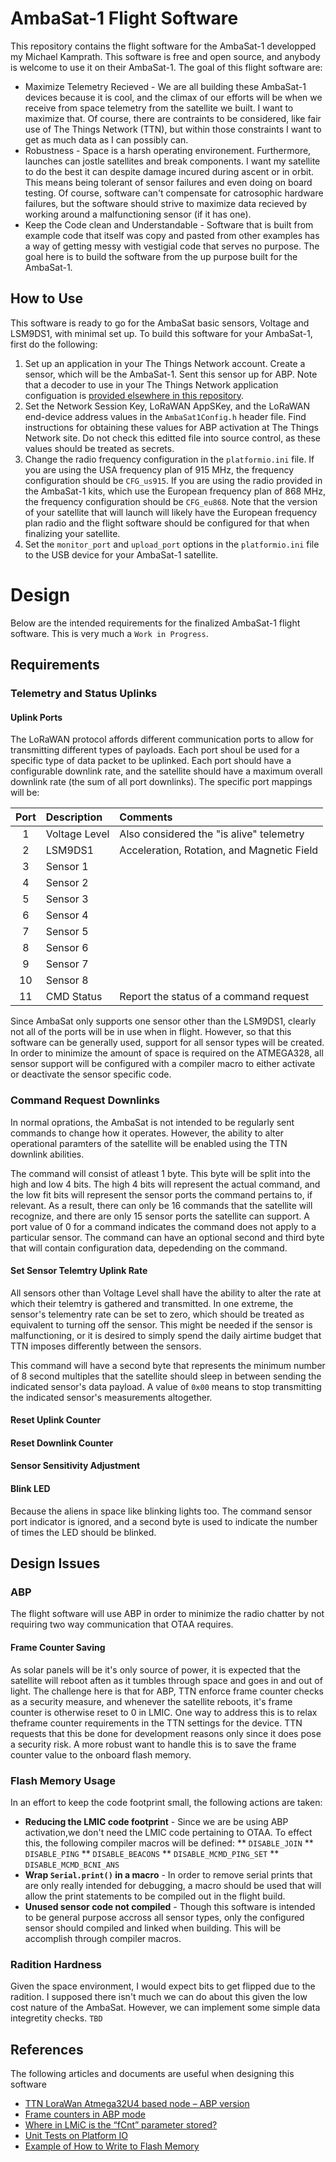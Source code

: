 # AmbaSat-1 Flight Software
This repository contains the flight software for the AmbaSat-1 developped my Michael Kamprath. This software is free and open source, and anybody is welcome to use it on their AmbaSat-1. The goal of this flight software are:

* Maximize Telemetry Recieved - We are all building these AmbaSat-1 devices because it is cool, and the climax of our efforts will be when we receive from space telemetry from the satellite we built. I want to maximize that. Of course, there are contraints to be considered, like fair use of The Things Network (TTN), but within those constraints I want to get as much data as I can possibly can.
* Robustness - Space is a harsh operating environement. Furthermore, launches can jostle satellites and break components. I want my satellite to do the best it can despite damage incured during ascent or in orbit. This means being tolerant of sensor failures and even doing on board testing.  Of course, software can't compensate for catrosophic hardware failures, but the software should strive to maximize data recieved by working around a malfunctioning sensor (if it has one).
* Keep the Code clean and Understandable - Software that is built from example code that itself was copy and pasted from other examples has a way of getting messy with vestigial code that serves no purpose. The goal here is to build the software from the up purpose built for the AmbaSat-1.

## How to Use
This software is ready to go for the AmbaSat basic sensors, Voltage and LSM9DS1, with minimal set up. To build this software for your AmbaSat-1, first do the following:

1. Set up an application in your The Things Network account. Create a sensor, which will be the AmbaSat-1. Sent this sensor up for ABP. Note that a decoder to use in your The Things Network application configuation is [provided elsewhere in this repository](../ground-software/ttn-payload-decoders/payload-decoders.js).
2. Set the Network Session Key, LoRaWAN AppSKey, and the LoRaWAN end-device address values in the `AmbaSat1Config.h` header file. Find instructions for obtaining these values for ABP activation at The Things Network site. Do not check this editted file into source control, as these values should be treated as secrets.
3. Change the radio frequency configuration in the `platformio.ini` file. If you are using the USA frequency plan of 915 MHz, the frequency configuration should be `CFG_us915`. If you are using the radio provided in the AmbaSat-1 kits, which use the European frequency plan of 868 MHz, the frequency configuration should be `CFG_eu868`. Note that the version of your satellite that will launch will likely have the European frequency plan radio and the flight software should be configured for that when finalizing your satellite.
4. Set the `monitor_port` and `upload_port` options in the `platformio.ini` file to the USB device for your AmbaSat-1 satellite.


# Design
Below are the intended requirements for the finalized AmbaSat-1 flight software. This is very much a `Work in Progress`.

## Requirements

### Telemetry and Status Uplinks

#### Uplink Ports
The LoRaWAN protocol affords different communication ports to allow for transmitting different types of payloads. Each port shoul be used for a specific type of data packet to be uplinked. Each port should have a configurable downlink rate, and the satellite should have a maximum overall downlink rate (the sum of all port downlinks). The specific port mappings will be:

| Port | Description | Comments |
|:-:|:--|:--|
| 1 | Voltage Level | Also considered the "is alive" telemetry |
| 2 | LSM9DS1 | Acceleration, Rotation, and Magnetic Field |
| 3 | Sensor 1 | |
| 4 | Sensor 2 | |
| 5 | Sensor 3 | |
| 6 | Sensor 4 | |
| 7 | Sensor 5 | |
| 8 | Sensor 6 | |
| 9 | Sensor 7 | |
| 10 | Sensor 8 | |
| 11 | CMD Status | Report the status of a command request |

Since AmbaSat only supports one sensor other than the LSM9DS1, clearly not all of the ports will be in use when in flight. However, so that this software can be generally used, support for all sensor types will be created. In order to minimize the amount of space is required on the ATMEGA328, all sensor support will be configured with a compiler macro to either activate or deactivate the sensor specific code.

### Command Request Downlinks
In normal oprations, the AmbaSat is not intended to be regularly sent commands to change how it operates. However, the ability to alter operational paramters of the satellite will be enabled using the TTN downlink abilities. 

The command will consist of atleast 1 byte. This byte will be split into the high and low 4 bits. The high 4 bits will represent the actual command, and the low fit bits will represent the sensor ports the command pertains to, if relevant. As a result, there can only be 16 commands that the satellite will recognize, and there are only 15 sensor ports the satellite can support. A port value of 0 for a command indicates the command does not apply to a particular sensor. The command can have an optional second and third byte that will contain configuration data, depedending on the command. 

#### Set Sensor Telemtry Uplink Rate
All sensors other than Voltage Level shall have the ability to alter the rate at which their telemtry is gathered and transmitted. In one extreme, the sensor's telementry rate can be set to zero, which should be treated as equivalent to turning off the sensor. This might be needed if the sensor is malfunctioning, or it is desired to simply spend the daily airtime budget that TTN imposes differently between the sensors.

This command will have a second byte that represents the minimum number of 8 second multiples that the satellite should sleep in between sending the indicated sensor's data payload. A value of `0x00` means to stop transmitting the indicated sensor's measurements altogether. 

#### Reset Uplink Counter

#### Reset Downlink Counter

#### Sensor Sensitivity Adjustment

#### Blink LED
Because the aliens in space like blinking lights too. The command sensor port indicator is ignored, and a second byte is used to indicate the number of times the LED should be blinked. 

## Design Issues

### ABP
The flight software will use ABP in order to minimize the radio chatter by not requiring two way communication that OTAA requires. 

#### Frame Counter Saving
As solar panels will be it's only source of power, it is expected that the satellite will reboot aften as it tumbles through space and goes in and out of light. The challenge here is that for ABP, TTN enforce frame counter checks as a security measure, and whenever the satellite reboots, it's frame counter is otherwise reset to 0 in LMIC. One way to address this is to relax theframe counter requirements in the TTN settings for the device. TTN requests that this be done for development reasons only since it does pose a security risk. A more robust want to handle this is to save the frame counter value to the onboard flash memory.

### Flash Memory Usage
In an effort to keep the code footprint small, the following actions are taken:
* **Reducing the LMIC code footprint** - Since we are be using ABP activation,we don't need the LMIC code pertaining to OTAA. To effect this, the following compiler macros will be defined:
** `DISABLE_JOIN`
** `DISABLE_PING`
** `DISABLE_BEACONS`
** `DISABLE_MCMD_PING_SET`
** `DISABLE_MCMD_BCNI_ANS`
* **Wrap `Serial.print()` in a macro** - In order to remove serial prints that are only really intended for debugging, a macro should be used that will allow the print statements to be compiled out in the flight build.
* **Unused sensor code not compiled** - Though this software is intended to be general purpose accross all sensor types, only the configured sensor should compiled and linked when building. This will be accomplish through compiler macros.


### Radition Hardness
Given the space environment, I would expect bits to get flipped due to the radition. I supposed there isn't much we can do about this given the low cost nature of the AmbaSat. However, we can implement some simple data integretity checks. `TBD`

## References
The following articles and documents are useful when designing this software
* [TTN LoraWan Atmega32U4 based node – ABP version](https://primalcortex.wordpress.com/2017/10/31/ttnlorawan32u4node/)
* [Frame counters in ABP mode](https://forum.chirpstack.io/t/frame-counters-in-abp-mode/811)
* [Where in LMiC is the “fCnt” parameter stored?](https://www.thethingsnetwork.org/forum/t/where-in-lmic-is-the-fcnt-parameter-stored/3082)
* [Unit Tests on Platform IO](https://www.thingforward.io/techblog/2017-07-25-starting-embedded-testing-with-platformio.html)
* [Example of How to Write to Flash Memory](https://github.com/MCUdude/MiniCore/blob/master/avr/libraries/Optiboot_flasher/examples/SerialReadWrite/SerialReadWrite.ino)